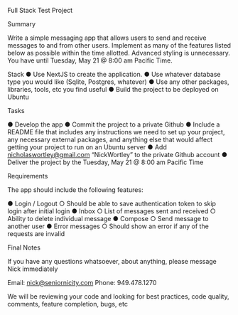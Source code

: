 Full Stack Test Project

Summary

Write a simple messaging app that allows users to send and receive messages to and from
other users. Implement as many of the features listed below as possible within the time allotted.
Advanced styling is unnecessary. You have until Tuesday, May 21 @ 8:00 am Pacific Time.

Stack
● Use NextJS to create the application.
● Use whatever database type you would like (Sqlite, Postgres, whatever)
● Use any other packages, libraries, tools, etc you find useful
● Build the project to be deployed on Ubuntu

Tasks

● Develop the app
● Commit the project to a private Github
● Include a README file that includes any instructions we need to set up your project, any
necessary external packages, and anything else that would affect getting your project to
run on an Ubuntu server
● Add nicholaswortley@gmail.com “NickWortley” to the private Github account
● Deliver the project by the Tuesday, May 21 @ 8:00 am Pacific Time

Requirements

The app should include the following features:

● Login / Logout
○ Should be able to save authentication token to skip login after initial login
● Inbox
○ List of messages sent and received
○ Ability to delete individual message
● Compose
○ Send message to another user
● Error messages
○ Should show an error if any of the requests are invalid

Final Notes

If you have any questions whatsoever, about anything, please message Nick immediately

Email: nick@seniornicity.com
Phone: 949.478.1270

We will be reviewing your code and looking for best practices, code quality, comments, feature
completion, bugs, etc
